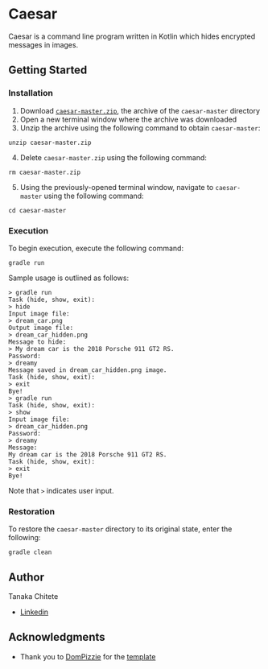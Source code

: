 # Caesar

Caesar is a command line program written in Kotlin which hides encrypted messages in images.

## Getting Started

### Installation
1. Download [`caesar-master.zip`](https://github.com/tanaka-chitete/caesar/archive/master.zip), the archive of the `caesar-master` directory
2. Open a new terminal window where the archive was downloaded
3. Unzip the archive using the following command to obtain `caesar-master`:
```
unzip caesar-master.zip
```
4. Delete `caesar-master.zip` using the following command:
```
rm caesar-master.zip
```
5. Using the previously-opened terminal window, navigate to `caesar-master` using the following command:
```
cd caesar-master
``` 

### Execution
To begin execution, execute the following command:
```
gradle run
```

Sample usage is outlined as follows:
```
> gradle run
Task (hide, show, exit):
> hide
Input image file:
> dream_car.png
Output image file:
> dream_car_hidden.png
Message to hide:
> My dream car is the 2018 Porsche 911 GT2 RS.
Password:
> dreamy
Message saved in dream_car_hidden.png image.
Task (hide, show, exit):
> exit
Bye!
> gradle run
Task (hide, show, exit):
> show
Input image file:
> dream_car_hidden.png
Password:
> dreamy
Message:
My dream car is the 2018 Porsche 911 GT2 RS.
Task (hide, show, exit):
> exit
Bye!
```

Note that `>` indicates user input.

### Restoration
To restore the `caesar-master` directory to its original state, enter the following:
```
gradle clean
```

## Author
Tanaka Chitete
* [Linkedin](https://www.linkedin.com/in/tanaka-chitete/)

## Acknowledgments
* Thank you to [DomPizzie](https://github.com/DomPizzie) for the [template](https://gist.github.com/DomPizzie/7a5ff55ffa9081f2de27c315f5018afc)
